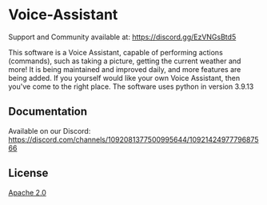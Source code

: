 # Voice-Assistant
Support and Community available at: https://discord.gg/EzVNGsBtd5


This software is a Voice Assistant, capable of performing actions (commands), such as taking a picture, getting the current weather and more!
It is being maintained and improved daily, and more features are being added. If you yourself would like your own Voice Assistant, then you've come to the right place.
The software uses python in version 3.9.13
## Documentation

Available on our Discord: https://discord.com/channels/1092081377500995644/1092142497779687566

## License

[Apache 2.0](https://github.com/Camerode/Voice-Assistant/blob/main/LICENSE)
